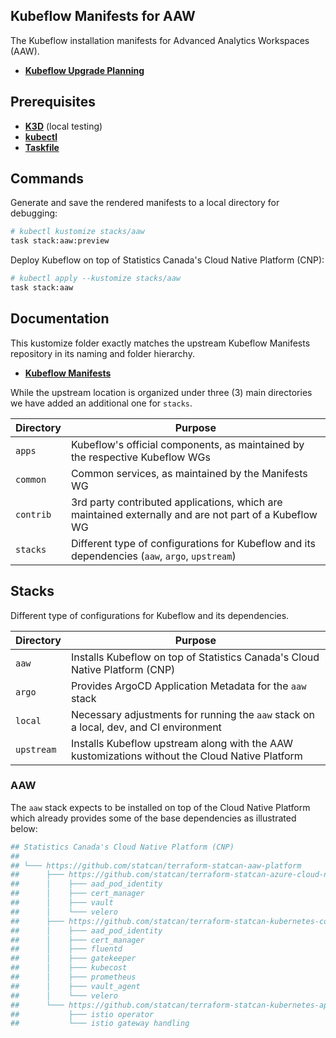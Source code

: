 ## Kubeflow Manifests for AAW

The Kubeflow installation manifests for Advanced Analytics Workspaces (AAW).

 - **[Kubeflow Upgrade Planning][upgrade-planning]**

## Prerequisites

- **[K3D][k3d-install]** (local testing)
- **[kubectl][kubectl-install]**
- **[Taskfile][taskfile-install]**

## Commands

Generate and save the rendered manifests to a local directory for debugging:

```sh
# kubectl kustomize stacks/aaw
task stack:aaw:preview
```

Deploy Kubeflow on top of Statistics Canada's Cloud Native Platform (CNP):

```sh
# kubectl apply --kustomize stacks/aaw
task stack:aaw
```

## Documentation

This kustomize folder exactly matches the upstream Kubeflow Manifests repository in its naming and folder hierarchy.

- **[Kubeflow Manifests][kubeflow-manifests]**

While the upstream location is organized under three (3) main directories we have added an additional one for `stacks`.

| Directory | Purpose                                                                                               |
| --------- | ----------------------------------------------------------------------------------------------------- |
| `apps`    | Kubeflow's official components, as maintained by the respective Kubeflow WGs                          |
| `common`  | Common services, as maintained by the Manifests WG                                                    |
| `contrib` | 3rd party contributed applications, which are maintained externally and are not part of a Kubeflow WG |
| `stacks`  | Different type of configurations for Kubeflow and its dependencies (`aaw`, `argo`, `upstream`)        |

## Stacks

Different type of configurations for Kubeflow and its dependencies.

| Directory  | Purpose                                                                                        |
| ---------- | ---------------------------------------------------------------------------------------------- |
| `aaw`      | Installs Kubeflow on top of Statistics Canada's Cloud Native Platform (CNP)                    |
| `argo`     | Provides ArgoCD Application Metadata for the `aaw` stack                                       |
| `local`    | Necessary adjustments for running the `aaw` stack on a local, dev, and CI environment          |
| `upstream` | Installs Kubeflow upstream along with the AAW kustomizations without the Cloud Native Platform |

### AAW

The `aaw` stack expects to be installed on top of the Cloud Native Platform which already provides some of the base dependencies as illustrated below:

```sh
## Statistics Canada's Cloud Native Platform (CNP)
##
## └─── https://github.com/statcan/terraform-statcan-aaw-platform
##      ├─── https://github.com/statcan/terraform-statcan-azure-cloud-native-platform-infrastructure
##      │    ├─── aad_pod_identity
##      │    ├─── cert_manager
##      │    ├─── vault
##      │    └─── velero
##      ├─── https://github.com/statcan/terraform-statcan-kubernetes-core-platform
##      │    ├─── aad_pod_identity
##      │    ├─── cert_manager
##      │    ├─── fluentd
##      │    ├─── gatekeeper
##      │    ├─── kubecost
##      │    ├─── prometheus
##      │    ├─── vault_agent
##      │    └─── velero
##      └─── https://github.com/statcan/terraform-statcan-kubernetes-app-platform
##           ├─── istio operator
##           └─── istio gateway handling
```

<!-- Links Referenced -->

[k3d-install]:             https://k3d.io/v5.2.2/#installation
[kubeflow-manifests]:      https://github.com/kubeflow/manifests
[kubectl-install]:         https://kubernetes.io/docs/tasks/tools/#kubectl
[taskfile-install]:        https://taskfile.dev/#/installation
[upgrade-planning]:        https://github.com/StatCan/aaw-kubeflow-manifests/issues/110
